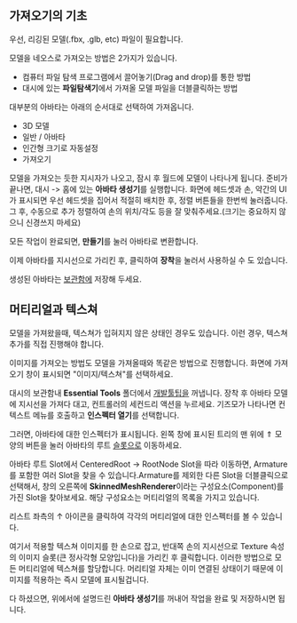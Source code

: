 <languages/>

## 가져오기의 기초

우선, 리깅된 모델(.fbx, .glb, etc) 파일이 필요합니다.

모델을 네오스로 가져오는 방법은 2가지가 있습니다.

-   컴퓨터 파일 탐색 프로그램에서 끌어놓기(Drag and drop)를 통한 방법
-   대시에 있는 **파일탐색기**에서 가져올 모델 파일을 더블클릭하는 방법

대부분의 아바타는 아래의 순서대로 선택하여 가져옵니다.

-   3D 모델
-   일반 / 아바타
-   인간형 크기로 자동설정
-   가져오기

모델을 가져오는 듯한 지시자가 나오고, 잠시 후 월드에 모델이 나타나게
됩니다. 준비가 끝나면, 대시 -> 홈에 있는 **아바타 생성기**를 실행합니다.
화면에 헤드셋과 손, 약간의 UI가 표시되면 우선 헤드셋을 집어서 적절히
배치한 후, 정렬 버튼들을 한번씩 눌러줍니다. 그 후, 수동으로 추가
정렬하여 손의 위치/각도 등을 잘 맞춰주세요.(크기는 중요하지 않으니
신경쓰지 마세요)

모든 작업이 완료되면, **만들기**를 눌러 아바타로 변환합니다.

이제 아바타를 지시선으로 가리킨 후, 클릭하여 **장착**을 눌러서 사용하실
수 도 있습니다.

생성된 아바타는 [보관함에](Inventory/ko "wikilink") 저장해 두세요.

## 머티리얼과 텍스쳐

모델을 가져왔을때, 텍스쳐가 입혀지지 않은 상태인 경우도 있습니다. 이런
경우, 텍스쳐 추가를 직접 진행해야 합니다.

이미지를 가져오는 방법도 모델을 가져올때와 똑같은 방법으로 진행합니다.
화면에 가져오기 창이 표시되면 "이미지/텍스쳐"를 선택하세요.

대시의 보관함내 **Essential Tools** 폴더에서
[개발툴팁을](Developer_Tooltip "wikilink") 꺼냅니다. 장착 후 아바타
모델에 지시선을 가져다 대고, 컨트롤러의 세컨드리 액션을 누르세요.
기즈모가 나타나면 컨텍스트 메뉴를 호출하고 **인스펙터 열기**를
선택합니다.

그러면, 아바타에 대한 인스펙터가 표시됩니다. 왼쪽 창에 표시된 트리의 맨
위에 ⇑ 모양의 버튼을 눌러 아바타의 루트 [슬롯으로](Slot/ko "wikilink")
이동하세요.

아바타 루트 Slot에서 CenteredRoot -> RootNode Slot을 따라 이동하면,
Armature를 포함한 여러 Slot을 찾을 수 있습니다.Armature를 제외한 다른
Slot을 더블클릭으로 선택해서, 창의 오른쪽에
**SkinnedMeshRenderer**이라는 구성요소(Component)를 가진 Slot을
찾아보세요. 해당 구성요소는 머티리얼의 목록을 가지고 있습니다.

리스트 좌측의 ↑ 아이콘을 클릭하여 각각의 머티리얼에 대한 인스펙터를 볼
수 있습니다.

여기서 적용할 텍스쳐 이미지를 한 손으로 잡고, 반대쪽 손의 지시선으로
Texture 속성의 이미지 슬롯(큰 정사각형 모양입니다)을 가리킨 후
클릭합니다. 이러한 방법으로 모든 머티리얼에 텍스쳐를 할당합니다.
머리티얼 자체는 이미 연결된 상태이기 때문에 이미지를 적용하는 즉시
모델에 표시될겁니다.

다 하셨으면, 위에서에 설명드린 **아바타 생성기**를 꺼내어 작업을 완료 및
저장하시면 됩니다.